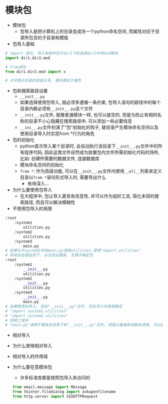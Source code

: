 # 模块包

- 模块包
  - 包导入是把计算机上的目录变成另一个python命名空间, 而属性对应于目录所包含的子目录和模版
- 包导入基础

```python
# import 语句, 导入系统中位于dir1下的目录dir2中的mod模块
import dir1.dir2.mod

# from语句
from dir1.dir2.mod import x

# 点号表示目录的层级关系, 模块类似于属性
```



- 包和搜索路径设置
  - `__init__.py`
  - 如果选择使用包导入, 就必须多遵循一条约束, 包导入语句的路径中的每个目录内都必须有`__init__.py`这个文件
  - `__init__.py`文件, 就像普通模块一样, 也可以是空的, 但是为防止有相同名称的目录不小心隐藏在搜索路径中, 可以添加一些必要信息
  - `__ini__.py`文件扮演了"包"初始化的钩子, 替目录产生模块命名空间以及使用目录导入时实现from *行为的角色
- 包的初始化
  - python首次导入某个目录时, 会自动执行该目录下`__init__.py`文件中的所有程序代码, 因此这类文件自然成为放置包内文件所需初始化代码的场所, 比如: 创建所需要的数据文件, 连接数据库
  - 模块命名空间的初始化
  - `from *`: 作为高级功能, 可以在`__init__.py`文件内使用`__all__`列表来定义目录以`from *`语句形式导入时, 需要导出什么
    - 有待深入...
- 为什么要使用包导入
  - 在大程序中, 包让导入更具有信息性, 并可以作为组织工具, 简化末班的搜索路径, 而且可以解决模糊性
- 不使用包导入的局限

```python
/root
	/system1
    	utilities.py
    /system2
    	utilities.py
    /system3
    	main.py
# 如果位于system3中的main.py调用utilities,使用"import utilities" 
# 系统会在根目录下, 从左至右搜索, 充满不确定性
/root
	/system1
    	__init__.py
    	utilities.py
    /system2
    	__init__.py
    	utilities.py
    /system3
    	__init__.py
    	main.py
# 如果使用包导入, 添加"__init__.py"文件, 则在导入时使用路径
# "import system1.utilities"
# "import system2.utilities"
# 则明了很多
# "main.py"调用不需其本目录下有"__init__.py"文件, 但是以备被其他脚本调用, 可以提前添加该文件
```



- 相对导入

- 为什么使用相对导入

- 相对导入的作用域

- 为什么要在意模块包

  - 许多标准库都是按照包导入来访问的

  ```python
  from email.message import Message
  from tkinter.filedialog import askopenfilename
  from http.server import CGIHTTPRequest
  ```

  ​